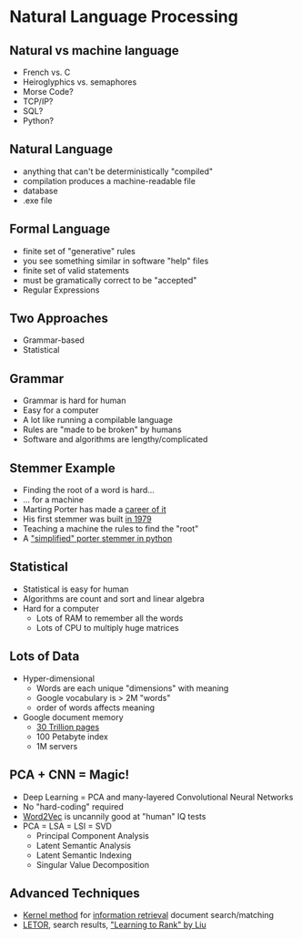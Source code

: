# Natural Language Processing

## Natural vs machine language

- French vs. C
- Heiroglyphics vs. semaphores
- Morse Code?
- TCP/IP? 
- SQL?
- Python?

## Natural Language

- anything that can't be deterministically "compiled"
- compilation produces a machine-readable file
- database
- .exe file

## Formal Language

- finite set of "generative" rules
- you see something similar in software "help" files
- finite set of valid statements
- must be gramatically correct to be "accepted"
- Regular Expressions

## Two Approaches

- Grammar-based
- Statistical

## Grammar

- Grammar is hard for human
- Easy for a computer
- A lot like running a compilable language
- Rules are "made to be broken" by humans
- Software and algorithms are lengthy/complicated

## Stemmer Example

- Finding the root of a word is hard...
- ... for a machine
- Marting Porter has made a [career of it](http://tartarus.org/~martin/PorterStemmer/)
- His first stemmer was built [in 1979](http://tartarus.org/~martin/PorterStemmer/def.txt)
- Teaching a machine the rules to find the "root"
- A ["simplified" porter stemmer in python](../../huml/day4/porter.py)

## Statistical

- Statistical is easy for human
- Algorithms are count and sort and linear algebra
- Hard for a computer
    - Lots of RAM to remember all the words
    - Lots of CPU to multiply huge matrices

## Lots of Data

- Hyper-dimensional
    - Words are each unique "dimensions" with meaning
    - Google vocabulary is > 2M "words"
    - order of words affects meaning
- Google document memory
    - [30 Trillion pages](http://www.statisticbrain.com/total-number-of-pages-indexed-by-google/)
    - 100 Petabyte index
    - 1M servers 

## PCA + CNN = Magic!

- Deep Learning = PCA and many-layered Convolutional Neural Networks 
- No "hard-coding" required
- [Word2Vec](http://rare-technologies.com/word2vec-tutorial/) is uncannily good at "human" IQ tests
- PCA = LSA = LSI = SVD
    - Principal Component Analysis
    - Latent Semantic Analysis
    - Latent Semantic Indexing
    - Singular Value Decomposition

## Advanced Techniques

- [Kernel method](https://en.wikipedia.org/wiki/Kernel_method) for [information retrieval](http://www.jmlr.org/papers/volume2/lodhi02a/lodhi02a.pdf) document search/matching
- [LETOR](http://research.microsoft.com/en-us/um/beijing/projects/letor/), search results, ["Learning to Rank" by Liu](http://research.microsoft.com/en-us/people/tyliu/letor-tutorial-sigir08.pdf)
